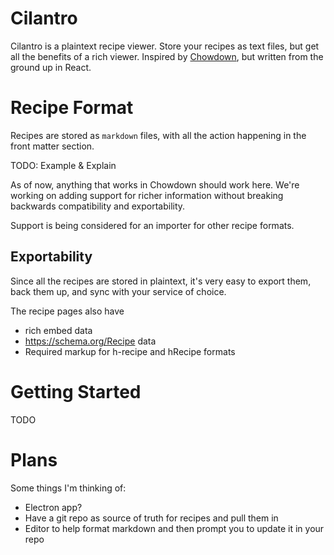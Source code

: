 # Cilantro

Cilantro is a plaintext recipe viewer. Store your recipes as text files, but get all the benefits of a rich viewer. Inspired by [Chowdown](https://chowdown.io), but written from the ground up in React.

# Recipe Format

Recipes are stored as `markdown` files, with all the action happening in the front matter section.

TODO: Example & Explain

As of now, anything that works in Chowdown should work here. We're working on adding support for richer information without breaking backwards compatibility and exportability.

Support is being considered for an importer for other recipe formats.

## Exportability

Since all the recipes are stored in plaintext, it's very easy to export them, back them up, and sync with your service of choice.

The recipe pages also have

- rich embed data
- https://schema.org/Recipe data
- Required markup for h-recipe and hRecipe formats

# Getting Started

TODO

# Plans

Some things I'm thinking of:

- Electron app?
- Have a git repo as source of truth for recipes and pull them in
- Editor to help format markdown and then prompt you to update it in your repo
